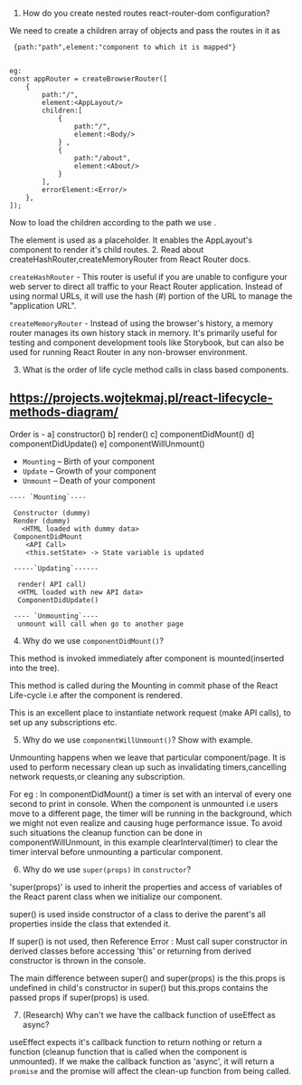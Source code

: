 1. How do you create nested routes react-router-dom configuration?

We need to create a children array of objects and pass the routes in it as

` {path:"path",element:"component to which it is mapped"}`

```

eg:
const appRouter = createBrowserRouter([
	{
		path:"/",
		element:<AppLayout/>
		children:[
			{
				path:"/",
				element:<Body/>
			} ,
			{
				path:"/about",
				element:<About/>
			}
		],
		errorElement:<Error/>
	},
]);

```

Now to load the children according to the path we use <Outlet/>.

The <Outlet/> element is used as a placeholder. It enables the AppLayout's component to render it's child routes. 2. Read about createHashRouter,createMemoryRouter from React Router docs.

`createHashRouter` - This router is useful if you are unable to configure your web server to direct all traffic to your React Router application. Instead of using normal URLs, it will use the hash (#) portion of the URL to manage the "application URL".

`createMemoryRouter` - Instead of using the browser's history, a memory router manages its own history stack in memory. It's primarily useful for testing and component development tools like Storybook, but can also be used for running React Router in any non-browser environment.

3. What is the order of life cycle method calls in class based components.

## https://projects.wojtekmaj.pl/react-lifecycle-methods-diagram/

Order is -
a] constructor()
b] render()
c] componentDidMount()
d] componentDidUpdate()
e] componentWillUnmount()

- `Mounting` – Birth of your component
- `Update` – Growth of your component
- `Unmount` – Death of your component

```
---- `Mounting`----

 Constructor (dummy)
 Render (dummy)
   <HTML loaded with dummy data>
 ComponentDidMount
    <API Call>
    <this.setState> -> State variable is updated

 -----`Updating`------

  render( API call)
  <HTML loaded with new API data>
  ComponentDidUpdate()

 ---- `Unmounting`----
  unmount will call when go to another page
```

4. Why do we use `componentDidMount()`?

This method is invoked immediately after component is mounted(inserted into the tree).

This method is called during the Mounting in commit phase of the React Life-cycle i.e after the component is rendered.

This is an excellent place to instantiate network request (make API calls), to set up any subscriptions etc.

5. Why do we use `componentWillUnmount()`? Show with example.

Unmounting happens when we leave that particular component/page.
It is used to perform necessary clean up such as invalidating timers,cancelling network requests,or cleaning any subscription.

For eg : In componentDidMount() a timer is set with an interval of every one second to print in console. When the component is unmounted i.e users move to a different page, the timer will be running in the background, which we might not even realize and causing huge performance issue. To avoid such situations the cleanup function can be done in componentWillUnmount, in this example clearInterval(timer) to clear the timer interval before unmounting a particular component.

6.  Why do we use `super(props)` in `constructor`?

'super(props)' is used to inherit the properties and access of variables of the React parent class when we initialize our component.

super() is used inside constructor of a class to derive the parent's all properties inside the class that extended it.

If super() is not used, then Reference Error : Must call super constructor in derived classes before accessing 'this' or returning from derived constructor is thrown in the console.

The main difference between super() and super(props) is the this.props is undefined in child's constructor in super() but this.props contains the passed props if super(props) is used.

7. (Research) Why can't we have the callback function of useEffect as async?

useEffect expects it's callback function to return nothing or return a function (cleanup function that is called when the component is unmounted). If we make the callback function as 'async', it will return a `promise` and the promise will affect the clean-up function from being called.
